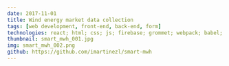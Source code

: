 ```yaml
---
date: 2017-11-01
title: Wind energy market data collection
tags: [web development, front-end, back-end, form]
technologies: react; html; css; js; firebase; grommet; webpack; babel;
thumbnail: smart_mwh_001.jpg
img: smart_mwh_002.png
github: https://github.com/imartinezl/smart-mwh
---
```


